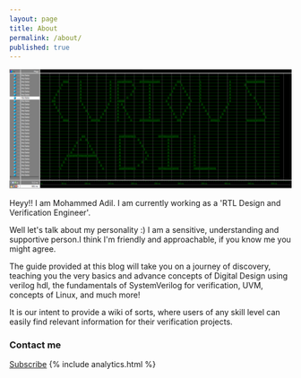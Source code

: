 ```yaml
---
layout: page
title: About
permalink: /about/
published: true
---
```


![curious_adil](https://github.com/Adil3495/adil3495.github.io/blob/master/images/Curious_Adil.PNG?raw=true)

Heyy!!
I am Mohammed Adil. I am currently working as a 'RTL Design and Verification Engineer'. 

Well let's talk about my personality :)
I am a sensitive, understanding and supportive person.I think I'm  friendly and approachable, if you know me you might agree.


The guide provided at this blog will take you on a journey of discovery, teaching you the very basics and advance concepts of Digital Design using verilog hdl, the fundamentals of SystemVerilog for verification, UVM, concepts of Linux, and much more!

It is our intent to provide a wiki of sorts, where users of any skill level can easily find relevant information for their verification projects.

### Contact me

[Subscribe]({{site.baseurl}}/contact/)
{% include analytics.html %}
